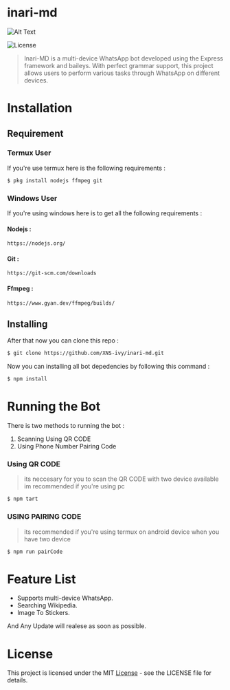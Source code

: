 # inari-md

![Alt Text](https://avatars.githubusercontent.com/u/140568381?s=400&u=83e0136b276dc6576c554da955b357385e633176&v=4)


![License](https://img.shields.io/badge/license-MIT-blue.svg)

> Inari-MD is a multi-device WhatsApp bot developed using the Express framework and baileys. With perfect grammar support, this project allows users to perform various tasks through WhatsApp on different devices.

# Installation

## Requirement

### Termux User
If you're use termux here is the following requirements :
    
```bash
$ pkg install nodejs ffmpeg git
```
### Windows User
If you're using windows here is to get all the following requirements :

#### Nodejs :
    https://nodejs.org/

#### Git :
    https://git-scm.com/downloads

#### Ffmpeg :
    https://www.gyan.dev/ffmpeg/builds/

## Installing
    
After that now you can clone this repo :

```bash
$ git clone https://github.com/XNS-ivy/inari-md.git
```
Now you can installing all bot depedencies by following this command :

```bash
$ npm install
```

# Running the Bot
There is two methods to running the bot :
1. Scanning Using QR CODE
2. Using Phone Number Pairing Code

### Using QR CODE
> its neccesary for you to scan the QR CODE with two device available im recommended if you're using pc
```bash
$ npm tart
```

### USING PAIRING CODE
> its recommended if you're using termux on android device when you have two device
```bash
$ npm run pairCode
```

# Feature List
+ Supports multi-device WhatsApp.
+ Searching Wikipedia.
+ Image To Stickers.

And Any Update will realese as soon as possible.

# License
This project is licensed under the MIT [License](https://github.com/XNS-ivy/inari-md/blob/main/LICENSE) - see the LICENSE file for details.